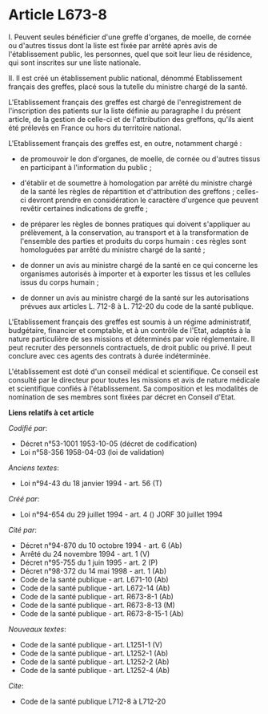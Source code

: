 # Article L673-8

I. Peuvent seules bénéficier d'une greffe d'organes, de moelle, de cornée ou d'autres tissus dont la liste est fixée par
arrêté après avis de l'établissement public, les personnes, quel que soit leur lieu de résidence, qui sont inscrites sur une
liste nationale.

II. Il est créé un établissement public national, dénommé Etablissement français des greffes, placé sous la tutelle du
ministre chargé de la santé.

L'Etablissement français des greffes est chargé de l'enregistrement de l'inscription des patients sur la liste définie au
paragraphe I du présent article, de la gestion de celle-ci et de l'attribution des greffons, qu'ils aient été prélevés en
France ou hors du territoire national.

L'Etablissement français des greffes est, en outre, notamment chargé :

- de promouvoir le don d'organes, de moelle, de cornée ou d'autres tissus en participant à l'information du public ;

- d'établir et de soumettre à homologation par arrêté du ministre chargé de la santé les règles de répartition et
d'attribution des greffons ; celles-ci devront prendre en considération le caractère d'urgence que peuvent revêtir certaines
indications de greffe ;

- de préparer les règles de bonnes pratiques qui doivent s'appliquer au prélèvement, à la conservation, au transport et à la
transformation de l'ensemble des parties et produits du corps humain : ces règles sont homologuées par arrêté du ministre
chargé de la santé ;

- de donner un avis au ministre chargé de la santé en ce qui concerne les organismes autorisés à importer et à exporter les
tissus et les cellules issus du corps humain ;

- de donner un avis au ministre chargé de la santé sur les autorisations prévues aux articles L. 712-8 à L. 712-20 du code de
la santé publique.

L'Etablissement français des greffes est soumis à un régime administratif, budgétaire, financier et comptable, et à un
contrôle de l'Etat, adaptés à la nature particulière de ses missions et déterminés par voie réglementaire. Il peut recruter
des personnels contractuels, de droit public ou privé. Il peut conclure avec ces agents des contrats à durée indéterminée.

L'établissement est doté d'un conseil médical et scientifique. Ce conseil est consulté par le directeur pour toutes les
missions et avis de nature médicale et scientifique confiés à l'établissement. Sa composition et les modalités de nomination
de ses membres sont fixées par décret en Conseil d'Etat.

**Liens relatifs à cet article**

_Codifié par_:

  - Décret n°53-1001 1953-10-05 (décret de codification)
  - Loi n°58-356 1958-04-03 (loi de validation)

_Anciens textes_:

  - Loi n°94-43 du 18 janvier 1994 - art. 56 (T)

_Créé par_:

  - Loi n°94-654 du 29 juillet 1994 - art. 4 () JORF 30 juillet 1994

_Cité par_:

  - Décret n°94-870 du 10 octobre 1994 - art. 6 (Ab)
  - Arrêté du 24 novembre 1994 - art. 1 (V)
  - Décret n°95-755 du 1 juin 1995 - art. 2 (P)
  - Décret n°98-372 du 14 mai 1998 - art. 1 (Ab)
  - Code de la santé publique - art. L671-10 (Ab)
  - Code de la santé publique - art. L672-14 (Ab)
  - Code de la santé publique - art. R673-8-1 (Ab)
  - Code de la santé publique - art. R673-8-13 (M)
  - Code de la santé publique - art. R673-8-15-1 (Ab)

_Nouveaux textes_:

  - Code de la santé publique - art. L1251-1 (V)
  - Code de la santé publique - art. L1252-1 (Ab)
  - Code de la santé publique - art. L1252-2 (Ab)
  - Code de la santé publique - art. L1252-4 (Ab)

_Cite_:

  - Code de la santé publique L712-8 à L712-20
